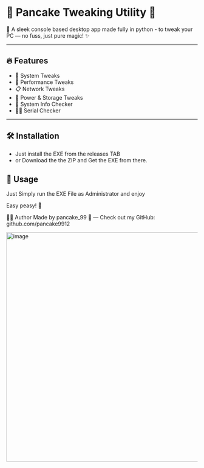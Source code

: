 # 🎉 Pancake Tweaking Utility 🎉

🚀 A sleek console based desktop app made fully in python - to tweak your PC — no fuss, just pure magic! ✨

---

## 🔥 Features

- 🎯 System Tweaks
- 📄 Performance Tweaks
- 📋 Network Tweaks 
- 🎨 Power & Storage Tweaks 
- 🔗 System Info Checker
- 🧑‍💻 Serial Checker

---

## 🛠️ Installation

- Just install the EXE from the releases TAB
- or Download the the ZIP and Get the EXE from there.

## 🚀 Usage

Just Simply run the EXE File as Administrator and enjoy

Easy peasy! 🍋

👨‍💻 Author
Made by pancake_99 🥞 — Check out my GitHub: github.com/pancake9912

<img width="1171" height="604" alt="image" src="https://github.com/user-attachments/assets/3905d949-c5d5-4a25-89ac-9aafcec5ea28" />
